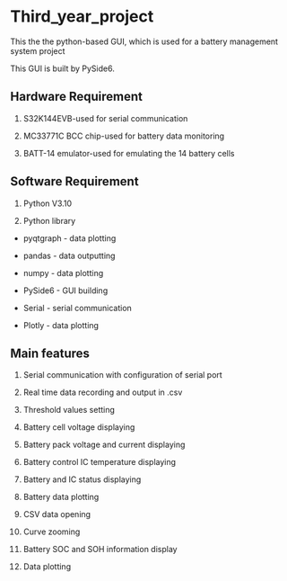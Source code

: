# Third_year_project
This the the python-based GUI, which is used for a battery management system project

This GUI is built by PySide6.

## Hardware Requirement
1. S32K144EVB-used for serial communication

2. MC33771C BCC chip-used for battery data monitoring

3. BATT-14 emulator-used for emulating the 14 battery cells

## Software Requirement
1. Python V3.10

2. Python library

 * pyqtgraph     - data plotting

 * pandas        - data outputting

 * numpy         - data plotting

 * PySide6       - GUI building

 * Serial        - serial communication
 
 * Plotly        - data plotting
 
## Main features
1. Serial communication with configuration of serial port

2. Real time data recording and output in .csv

3. Threshold values setting

4. Battery cell voltage displaying

5. Battery pack voltage and current displaying

6. Battery control IC temperature displaying

7. Battery and IC status displaying

8. Battery data plotting

9. CSV data opening

10. Curve zooming

11. Battery SOC and SOH information display

12. Data plotting
